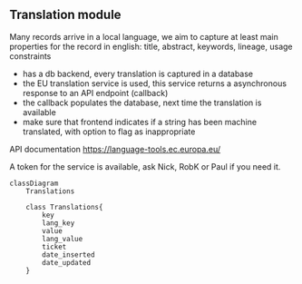 ## Translation module

Many records arrive in a local language, we aim to capture at least main properties for the record in english: title, abstract, keywords, lineage, usage constraints

- has a db backend, every translation is captured in a database
- the EU translation service is used, this service returns a asynchronous response to an API endpoint (callback)
- the callback populates the database, next time the translation is available
- make sure that frontend indicates if a string has been machine translated, with option to flag as inappropriate

API documentation <https://language-tools.ec.europa.eu/>

A token for the service is available, ask Nick, RobK or Paul if you need it.

```mermaid
classDiagram
    Translations 
 
    class Translations{
        key
        lang_key
        value
        lang_value
        ticket
        date_inserted
        date_updated
    }

```